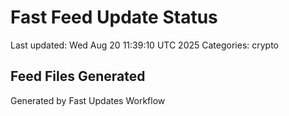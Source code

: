 # Fast Feed Update Status
Last updated: Wed Aug 20 11:39:10 UTC 2025
Categories: crypto

## Feed Files Generated

Generated by Fast Updates Workflow
